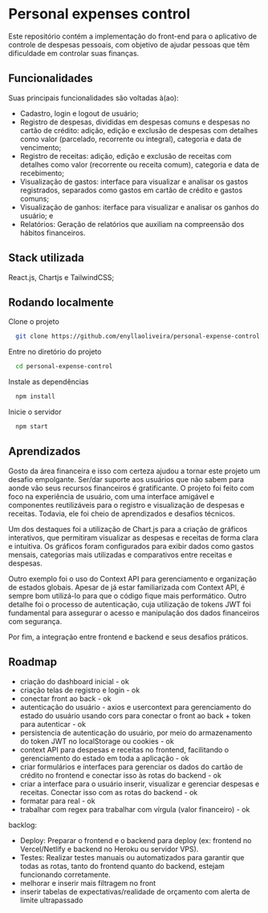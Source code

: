 # Personal expenses control

Este repositório contém a implementação do front-end para o aplicativo de controle de despesas pessoais, com objetivo de ajudar pessoas que têm dificuldade em controlar suas finanças.


## Funcionalidades

Suas principais funcionalidades são voltadas à(ao):

- Cadastro, login e logout de usuário; 
- Registro de despesas, divididas em despesas comuns e despesas no cartão de crédito: adição, edição e exclusão de despesas com detalhes como valor (parcelado, recorrente ou integral), categoria e data de vencimento; 
- Registro de receitas: adição, edição e exclusão de receitas com detalhes como valor (recorrente ou receita comum), categoria e data de recebimento;
- Visualização de gastos: interface para visualizar e analisar os gastos registrados, separados como gastos em cartão de crédito e gastos comuns;
- Visualização de ganhos: iterface para visualizar e analisar os ganhos do usuário; e
- Relatórios: Geração de relatórios que auxiliam na compreensão dos hábitos financeiros.

## Stack utilizada

React.js, Chartjs e TailwindCSS;

## Rodando localmente

Clone o projeto

```bash
  git clone https://github.com/enyllaoliveira/personal-expense-control.git
```

Entre no diretório do projeto

```bash
  cd personal-expense-control
```

Instale as dependências

```bash
  npm install
```

Inicie o servidor

```bash
  npm start
```

## Aprendizados

Gosto da área financeira e isso com certeza ajudou a tornar este projeto um desafio empolgante. Ser/dar suporte aos usuários que não sabem para aonde vão seus recursos financeiros é gratificante. O projeto foi feito com foco na experiência de usuário, com uma interface amigável e componentes reutilizáveis para o registro e visualização de despesas e receitas. Todavia, ele foi cheio de aprendizados e desafios técnicos. 

Um dos destaques foi a utilização de Chart.js para a criação de gráficos interativos, que permitiram visualizar as despesas e receitas de forma clara e intuitiva. Os gráficos foram configurados para exibir dados como gastos mensais, categorias mais utilizadas e comparativos entre receitas e despesas. 

Outro exemplo foi o uso do Context API para gerenciamento e organização de estados globais. Apesar de já estar familiarizada com Context API, é sempre bom utilizá-lo para que o código fique mais performático. Outro detalhe foi o processo de autenticação, cuja utilização de tokens JWT foi fundamental para assegurar o acesso e manipulação dos dados financeiros com segurança.


Por fim, a integração entre frontend e backend e seus desafios práticos.

## Roadmap

- criação do dashboard inicial - ok 
- criação telas de registro e login - ok
- conectar front ao back - ok
- autenticação do usuário - axios e usercontext para gerenciamento do estado do usuário usando cors para conectar o front ao back + token para autenticar - ok
- persistencia de autenticação do usuário, por meio do armazenamento do token JWT no localStorage ou cookies - ok
- context API para despesas e receitas no frontend, facilitando o gerenciamento do estado em toda a aplicação - ok
- criar formulários e interfaces para gerenciar os dados do cartão de crédito no frontend e conectar isso às rotas do backend - ok
- criar a interface para o usuário inserir, visualizar e gerenciar despesas e receitas. Conectar isso com as rotas do backend - ok
- formatar para real - ok
- trabalhar com regex para trabalhar com vírgula (valor financeiro) - ok

backlog:
- Deploy: Preparar o frontend e o backend para deploy (ex: frontend no Vercel/Netlify e backend no Heroku ou servidor VPS).
- Testes: Realizar testes manuais ou automatizados para garantir que todas as rotas, tanto do frontend quanto do backend, estejam funcionando corretamente.
- melhorar e inserir mais filtragem no front
- inserir tabelas de expectativas/realidade de orçamento com alerta de limite ultrapassado
